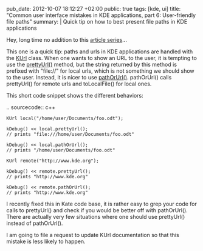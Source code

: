 pub_date: 2012-10-07 18:12:27 +02:00
public: true
tags: [kde, ui]
title: "Common user interface mistakes in KDE applications, part 6: User-friendly file paths"
summary: |
    Quick tip on how to best present file paths in KDE applications

Hey, long time no addition to this [article series](/article-series/common-ui-mistakes-in-kde-applications/)...

This one is a quick tip: paths and urls in KDE applications are handled with the
[KUrl][] class. When one wants to show an URL to the user, it is tempting to use
the [prettyUrl()][prettyUrl] method, but the string returned by this method is
prefixed with "file://" for local urls, which is not something we should show
to the user. Instead, it is nicer to use [pathOrUrl()][pathOrUrl]. pathOrUrl()
calls prettyUrl() for remote urls and toLocalFile() for local ones.

This short code snippet shows the different behaviors:

.. sourcecode:: c++

    KUrl local("/home/user/Documents/foo.odt");

    kDebug() << local.prettyUrl();
    // prints "file:///home/user/Documents/foo.odt"

    kDebug() << local.pathOrUrl();
    // prints "/home/user/Documents/foo.odt"

    KUrl remote("http://www.kde.org");

    kDebug() << remote.prettyUrl();
    // prints "http://www.kde.org"

    kDebug() << remote.pathOrUrl();
    // prints "http://www.kde.org"

I recently fixed this in Kate code base, it is rather easy to grep your code for calls to
prettyUrl() and check if you would be better off with pathOrUrl(). There are actually very
few situations where one should use prettyUrl() instead of pathOrUrl().

I am going to file a request to update KUrl documentation so that this mistake is less
likely to happen.


[KUrl]: http://api.kde.org/4.9-api/kdelibs-apidocs/kdecore/html/classKUrl.html
[prettyUrl]: http://api.kde.org/4.9-api/kdelibs-apidocs/kdecore/html/classKUrl.html#a813a6cdf2990c80d55b02dd50a4800be
[pathOrUrl]: http://api.kde.org/4.9-api/kdelibs-apidocs/kdecore/html/classKUrl.html#a8d55e7b253e6184bc9f5a2844d98e561
